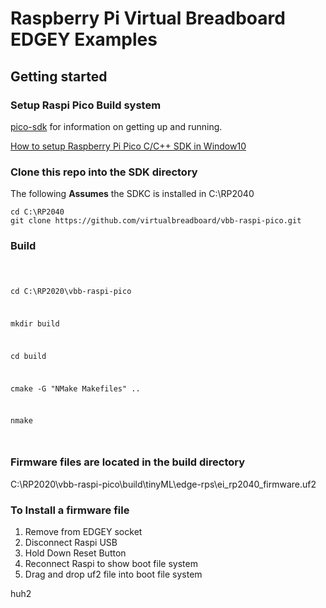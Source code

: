 # Raspberry Pi Virtual Breadboard EDGEY Examples

## Getting started

### Setup Raspi Pico Build system 

[pico-sdk](https://github.com/raspberrypi/pico-sdk) for information on getting up and running.

[How to setup Raspberry Pi Pico C/C++ SDK in Window10](https://www.hackster.io/lawrence-wiznet-io/how-to-setup-raspberry-pi-pico-c-c-sdk-in-window10-f2b816) 

### Clone this repo into the SDK directory

The following **Assumes** the SDKC is installed in C:\RP2040

```
cd C:\RP2040
git clone https://github.com/virtualbreadboard/vbb-raspi-pico.git
```

### Build 

<code>

cd C:\RP2020\vbb-raspi-pico

mkdir build

cd build

cmake -G "NMake Makefiles" ..

nmake

</code>

### Firmware files are located in the build directory

C:\RP2020\vbb-raspi-pico\build\tinyML\edge-rps\ei_rp2040_firmware.uf2

### To Install a firmware file

1. Remove from EDGEY socket
2. Disconnect Raspi USB
3. Hold Down Reset Button
4. Reconnect Raspi to show boot file system
5. Drag and drop uf2 file into boot file system

 huh2